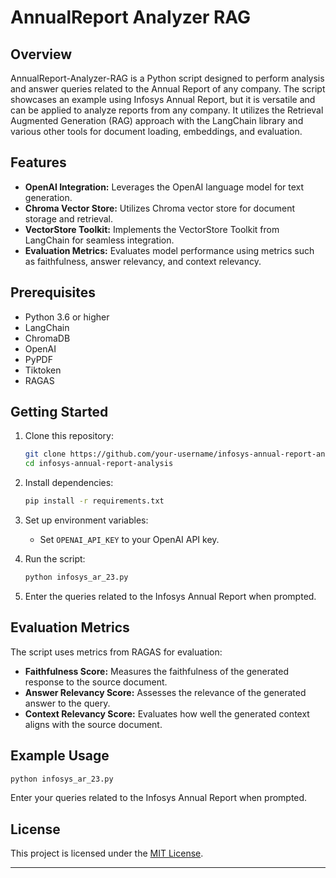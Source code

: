 
# AnnualReport Analyzer RAG

## Overview

AnnualReport-Analyzer-RAG is a Python script designed to perform analysis and answer queries related to the Annual Report of any company. The script showcases an example using Infosys Annual Report, but it is versatile and can be applied to analyze reports from any company. It utilizes the Retrieval Augmented Generation (RAG) approach with the LangChain library and various other tools for document loading, embeddings, and evaluation.

## Features

- **OpenAI Integration:** Leverages the OpenAI language model for text generation.
- **Chroma Vector Store:** Utilizes Chroma vector store for document storage and retrieval.
- **VectorStore Toolkit:** Implements the VectorStore Toolkit from LangChain for seamless integration.
- **Evaluation Metrics:** Evaluates model performance using metrics such as faithfulness, answer relevancy, and context relevancy.

## Prerequisites

- Python 3.6 or higher
- LangChain 
- ChromaDB 
- OpenAI 
- PyPDF 
- Tiktoken 
- RAGAS 

## Getting Started

1. Clone this repository:

    ```bash
    git clone https://github.com/your-username/infosys-annual-report-analysis.git
    cd infosys-annual-report-analysis
    ```

2. Install dependencies:

    ```bash
    pip install -r requirements.txt
    ```

3. Set up environment variables:

    - Set `OPENAI_API_KEY` to your OpenAI API key.

4. Run the script:

    ```bash
    python infosys_ar_23.py
    ```

5. Enter the queries related to the Infosys Annual Report when prompted.

## Evaluation Metrics

The script uses metrics from RAGAS for evaluation:

- **Faithfulness Score:** Measures the faithfulness of the generated response to the source document.
- **Answer Relevancy Score:** Assesses the relevance of the generated answer to the query.
- **Context Relevancy Score:** Evaluates how well the generated context aligns with the source document.

## Example Usage

```bash
python infosys_ar_23.py
```

Enter your queries related to the Infosys Annual Report when prompted.

## License

This project is licensed under the [MIT License](LICENSE).

---
